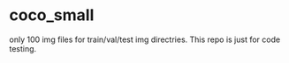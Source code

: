 # coco_small

only 100 img files for train/val/test img directries.
This repo is just for code testing.

